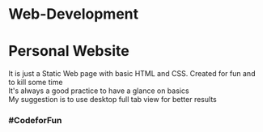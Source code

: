# Web-Development

<h1> Personal Website </h1>

<p> It is just a Static Web page with basic HTML and CSS. Created for fun and to kill some time <br>
  It's always a good practice to have a glance on basics <br>
  My suggestion is to use desktop full tab view for better results <br>
  
  <h3>
  #CodeforFun </h3>
  
